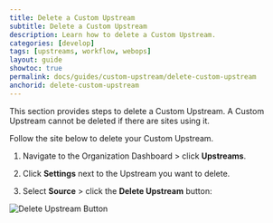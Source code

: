 ```yaml
---
title: Delete a Custom Upstream
subtitle: Delete a Custom Upstream
description: Learn how to delete a Custom Upstream.
categories: [develop]
tags: [upstreams, workflow, webops]
layout: guide
showtoc: true
permalink: docs/guides/custom-upstream/delete-custom-upstream
anchorid: delete-custom-upstream
---
```


This section provides steps to delete a Custom Upstream. A Custom Upstream cannot be deleted if there are sites using it.

Follow the site below to delete your Custom Upstream.

1. Navigate to the Organization Dashboard > click **Upstreams**.

1. Click **Settings** next to the Upstream you want to delete.

1. Select **Source** > click the **Delete Upstream** button:

  ![Delete Upstream Button](../../../images/dashboard/delete-upstream.png)
